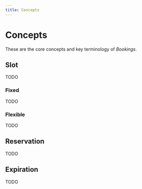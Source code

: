 ```yaml
---
title: Concepts
---
```


# Concepts

These are the core concepts and key terminology of *Bookings*.

## Slot

TODO

### Fixed

TODO

### Flexible

TODO

## Reservation

TODO

## Expiration

TODO